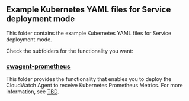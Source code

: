 ## Example Kubernetes YAML files for Service deployment mode

This folder contains the example Kubernetes YAML files for Service deployment mode.

Check the subfolders for the functionality you want:

### [cwagent-prometheus](cwagent-prometheus)
This folder provides the functionality that enables you to deploy the CloudWatch Agent to receive Kubernetes Prometheus Metrics. For more information, see [TBD]().

